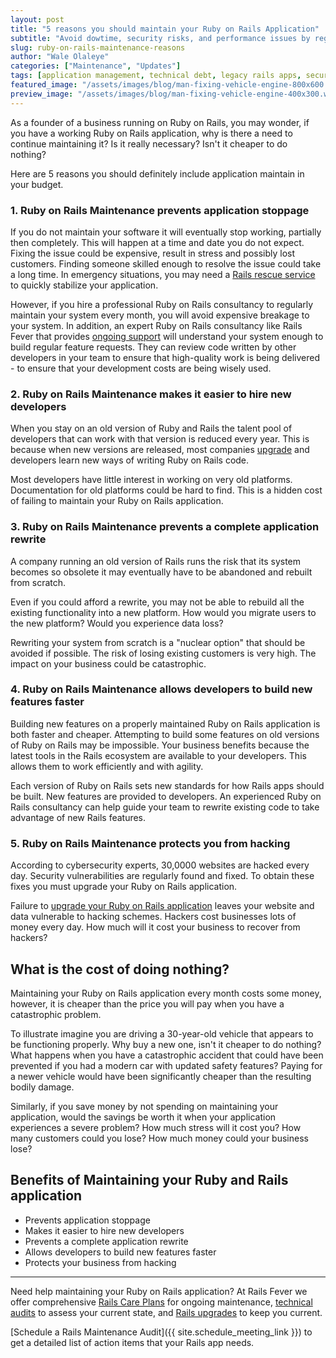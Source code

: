 ```yaml
---
layout: post
title: "5 reasons you should maintain your Ruby on Rails Application"
subtitle: "Avoid dowtime, security risks, and performance issues by regularly maintaining your Ruby on Rails app"
slug: ruby-on-rails-maintenance-reasons
author: "Wale Olaleye"
categories: ["Maintenance", "Updates"]
tags: [application management, technical debt, legacy rails apps, security]
featured_image: "/assets/images/blog/man-fixing-vehicle-engine-800x600.webp"
preview_image: "/assets/images/blog/man-fixing-vehicle-engine-400x300.webp"
---
```


As a founder of a business running on Ruby on Rails, you may wonder, if you have a working Ruby on Rails application, why is there a need to continue maintaining it? Is it really necessary? Isn't it cheaper to do nothing?

Here are 5 reasons you should definitely include application  maintain in your budget.

### 1. Ruby on Rails Maintenance prevents application stoppage

If you do not maintain your software it will eventually stop working, partially then completely. This will happen at a time and date you do not expect. Fixing the issue could be expensive, result in stress and possibly lost customers. Finding someone skilled enough to resolve the issue could take a long time. In emergency situations, you may need a [Rails rescue service](/services/rails_rescue_kit.html) to quickly stabilize your application.

However, if you hire a professional Ruby on Rails consultancy to regularly maintain your system every month, you will avoid expensive breakage to your system. In addition, an expert Ruby on Rails consultancy like Rails Fever that provides [ongoing support](/services/rails_care_plan.html) will understand your system enough to build regular feature requests. They can review code written by other developers in your team to ensure that high-quality work is being delivered - to ensure that your development costs are being wisely used.

### 2. Ruby on Rails Maintenance makes it easier to hire new developers

When you stay on an old version of Ruby and Rails the talent pool of developers that can work with that version is reduced every year. This is because when new versions are released, most companies [upgrade](/services/rails_upgrade_express.html) and developers learn new ways of writing Ruby on Rails code.

Most developers have little interest in working on very old platforms. Documentation for old platforms could be hard to find. This is a hidden cost of failing to maintain your Ruby on Rails application.

### 3. Ruby on Rails Maintenance prevents a complete application rewrite

A company running an old version of Rails runs the risk that its system becomes so obsolete it may eventually have to be abandoned and rebuilt from scratch.

Even if you could afford a rewrite, you may not be able to rebuild all the existing functionality into a new platform. How would you migrate users to the new platform? Would you experience data loss?

Rewriting your system from scratch is a "nuclear option" that should be avoided if possible. The risk of losing existing customers is very high. The impact on your business could be catastrophic.

### 4. Ruby on Rails Maintenance allows developers to build new features faster

Building new features on a properly maintained Ruby on Rails application is both faster and cheaper. Attempting to build some features on old versions of Ruby on Rails may be impossible. Your business benefits because the latest tools in the Rails ecosystem are available to your developers. This allows them to work efficiently and with agility.

Each version of Ruby on Rails sets new standards for how Rails apps should be built. New features are provided to developers. An experienced Ruby on Rails consultancy can help guide your team to rewrite existing code to take advantage of new Rails features.

### 5. Ruby on Rails Maintenance protects you from hacking

According to cybersecurity experts, 30,0000 websites are hacked every day. Security vulnerabilities are regularly found and fixed. To obtain these fixes you must upgrade your Ruby on Rails application.

Failure to [upgrade your Ruby on Rails application](/services/rails_upgrade_express.html) leaves your website and data vulnerable to hacking schemes. Hackers cost businesses lots of money every day. How much will it cost your business to recover from hackers?

## What is the cost of doing nothing?

Maintaining your Ruby on Rails application every month costs some money, however, it is cheaper than the price you will pay when you have a catastrophic problem.

To illustrate imagine you are driving a 30-year-old vehicle that appears to be functioning properly. Why buy a new one, isn't it cheaper to do nothing? What happens when you have a catastrophic accident that could have been prevented if you had a modern car with updated safety features? Paying for a newer vehicle would have been significantly cheaper than the resulting bodily damage.

Similarly, if you save money by not spending on maintaining your application, would the savings be worth it when your application experiences a severe problem? How much stress will it cost you? How many customers could you lose? How much money could your business lose?

## Benefits of Maintaining your Ruby and Rails application

- Prevents application stoppage
- Makes it easier to hire new developers
- Prevents a complete application rewrite
- Allows developers to build new features faster
- Protects your business from hacking

---

Need help maintaining your Ruby on Rails application? At Rails Fever we offer comprehensive [Rails Care Plans](/services/rails_care_plan.html) for ongoing maintenance, [technical audits](/services/rails_tech_audit.html) to assess your current state, and [Rails upgrades](/services/rails_upgrade_express.html) to keep you current.

[Schedule a Rails Maintenance Audit]({{ site.schedule_meeting_link }}) to get a detailed list of action items that your Rails app needs.

